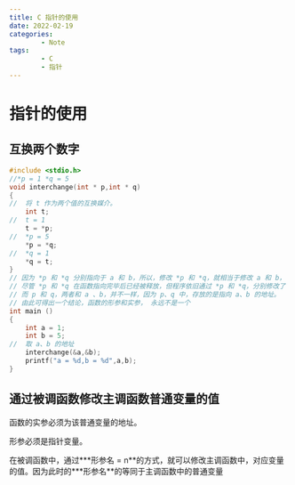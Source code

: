```yaml
---
title: C 指针的使用
date: 2022-02-19
categories:
        - Note
tags:
        - C
        - 指针
---
```


# 指针的使用

## 互换两个数字

```C
#include <stdio.h>
//*p = 1 *q = 5
void interchange(int * p,int * q)
{
//  将 t 作为两个值的互换媒介。
    int t;
//  t = 1
    t = *p;
//  *p = 5
    *p = *q;
//  *q = 1
    *q = t;
}
// 因为 *p 和 *q 分别指向于 a 和 b，所以，修改 *p 和 *q，就相当于修改 a 和 b，
// 尽管 *p 和 *q 在函数指向完毕后已经被释放，但程序依旧通过 *p 和 *q，分别修改了 a 和b。
// 而 p 和 q，两者和 a 、b，并不一样，因为 p、q 中，存放的是指向 a、b 的地址。
// 由此可得出一个结论，函数的形参和实参， 永远不是一个
int main ()
{
    int a = 1;
    int b = 5;
//  取 a、b 的地址
    interchange(&a,&b);
    printf("a = %d,b = %d",a,b);
}
```

## 通过被调函数修改主调函数普通变量的值

函数的实参必须为该普通变量的地址。

形参必须是指针变量。

在被调函数中，通过**\*形参名 = n**的方式，就可以修改主调函数中，对应变量的值。因为此时的\*\*\*形参名\*\*的等同于主调函数中的普通变量
